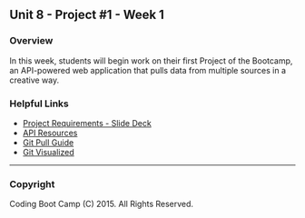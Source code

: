 ## Unit 8 - Project #1 - Week 1

### Overview

In this week, students will begin work on their first Project of the Bootcamp, an API-powered web application that pulls data from multiple sources in a creative way. 

### Helpful Links

* [Project Requirements - Slide Deck](01-Day/Slide-Shows)
* [API Resources](01-Day/Supplemental/API_Resources.docx)
* [Git Pull Guide](02-Day/Supplemental/GitPullGuide.docx)
* [Git Visualized](02-Day/Slide-Shows/GitVisualized.pptx)

- - -

### Copyright

Coding Boot Camp (C) 2015. All Rights Reserved.
